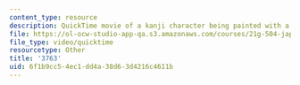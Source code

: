 ```yaml
---
content_type: resource
description: QuickTime movie of a kanji character being painted with a brush.
file: https://ol-ocw-studio-app-qa.s3.amazonaws.com/courses/21g-504-japanese-iv-spring-2009/6f1b9cc54ec1dd4a38d63d4216c4611b_3763.mov
file_type: video/quicktime
resourcetype: Other
title: '3763'
uid: 6f1b9cc5-4ec1-dd4a-38d6-3d4216c4611b
---
```

